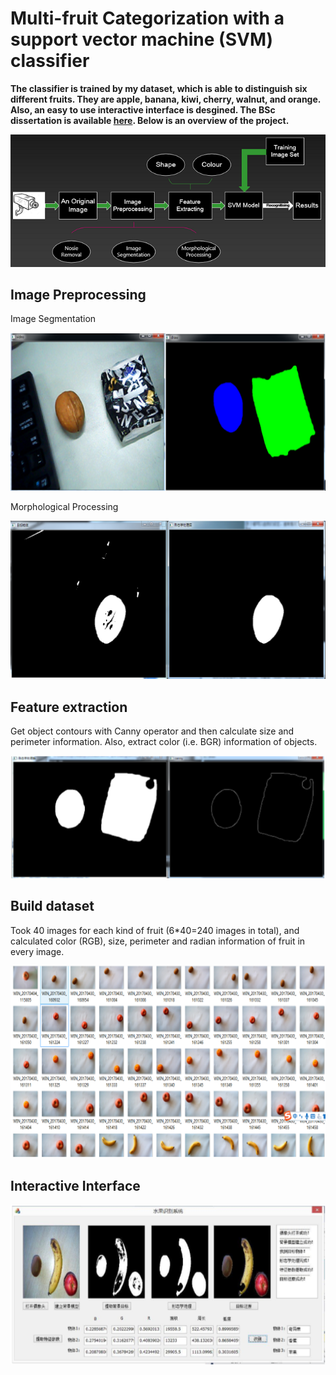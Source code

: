 # Multi-fruit Categorization with a support vector machine (SVM) classifier

**The classifier is trained by my dataset, which is able to distinguish six different fruits. They are apple, banana, kiwi, cherry, walnut, and orange. Also, an easy to use interactive interface is desgined. The BSc dissertation is available [here](https://github.com/Lucas-ZhipengLiu/Fruits-Categorization-with-SVM-/blob/master/%E5%88%98%E5%BF%97%E9%B9%8F-%E6%AF%95%E4%B8%9A%E8%AE%BE%E8%AE%A1%E7%BB%88%E7%A8%BF.pdf). Below is an overview of the project.**

![alt text](https://github.com/Lucas-ZhipengLiu/Fruits-Categorization-with-SVM-/blob/master/Images/3.png)

## Image Preprocessing

Image Segmentation

![alt text](https://github.com/Lucas-ZhipengLiu/Fruits-Categorization-with-SVM-/blob/master/Images/4.png)

Morphological Processing

![alt text](https://github.com/Lucas-ZhipengLiu/Fruits-Categorization-with-SVM-/blob/master/Images/5.png)

## Feature extraction
Get object contours with Canny operator and then calculate size and perimeter information. Also, extract color (i.e. BGR) information of objects. 

![alt text](https://github.com/Lucas-ZhipengLiu/Fruits-Categorization-with-SVM-/blob/master/Images/6.PNG)

## Build dataset
Took 40 images for each kind of fruit (6*40=240 images in total), and calculated color (RGB), size, perimeter and radian information of fruit in every image.

![alt text](https://github.com/Lucas-ZhipengLiu/Fruits-Categorization-with-SVM-/blob/master/Images/7.png)

## Interactive Interface 

![alt text](https://github.com/Lucas-ZhipengLiu/Fruits-Categorization-with-SVM-/blob/master/Images/9.PNG)
